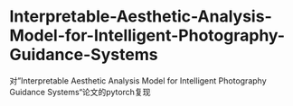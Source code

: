 # Interpretable-Aesthetic-Analysis-Model-for-Intelligent-Photography-Guidance-Systems
对”Interpretable Aesthetic Analysis Model for Intelligent Photography Guidance Systems“论文的pytorch复现
